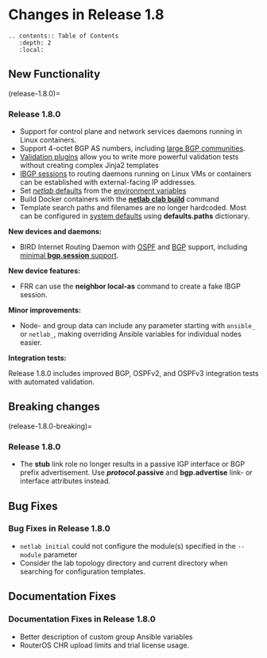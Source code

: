 # Changes in Release 1.8

```eval_rst
.. contents:: Table of Contents
   :depth: 2
   :local:
```

## New Functionality

(release-1.8.0)=
### Release 1.8.0

* Support for control plane and network services daemons running in Linux containers.
* Support 4-octet BGP AS numbers, including [large BGP communities](bgp-community-propagation).
* [Validation plugins](validate-plugin) allow you to write more powerful validation tests without creating complex Jinja2 templates
* [IBGP sessions](bgp-ibgp-sessions) to routing daemons running on Linux VMs or containers can be established with external-facing IP addresses.
* Set [_netlab_ defaults](defaults) from the [environment variables](defaults-env)
* Build Docker containers with the **[netlab clab build](netlab-clab-build)** command
* Template search paths and filenames are no longer hardcoded. Most can be configured in [system defaults](defaults) using **defaults.paths** dictionary.

**New devices and daemons:**

* BIRD Internet Routing Daemon with [OSPF](ospf-platform) and [BGP](bgp-platform) support, including [minimal **bgp.session** support](bgp-session-platforms).

**New device features:**

* FRR can use the **neighbor local-as** command to create a fake IBGP session.

**Minor improvements:**

* Node- and group data can include any parameter starting with `ansible_` or `netlab_`, making overriding Ansible variables for individual nodes easier.

**Integration tests:**

Release 1.8.0 includes improved BGP, OSPFv2, and OSPFv3 integration tests with automated validation.

## Breaking changes

(release-1.8.0-breaking)=
### Release 1.8.0

* The **stub** link role no longer results in a passive IGP interface or BGP prefix advertisement. Use ***protocol*.passive** and **bgp.advertise** link- or interface attributes instead.

## Bug Fixes

### Bug Fixes in Release 1.8.0

* `netlab initial` could not configure the module(s) specified in the `--module` parameter
* Consider the lab topology directory and current directory when searching for configuration templates.

## Documentation Fixes

### Documentation Fixes in Release 1.8.0

* Better description of custom group Ansible variables
* RouterOS CHR upload limits and trial license usage. 
